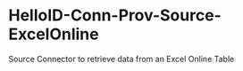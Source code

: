 # HelloID-Conn-Prov-Source-ExcelOnline
Source Connector to retrieve data from an Excel Online Table
